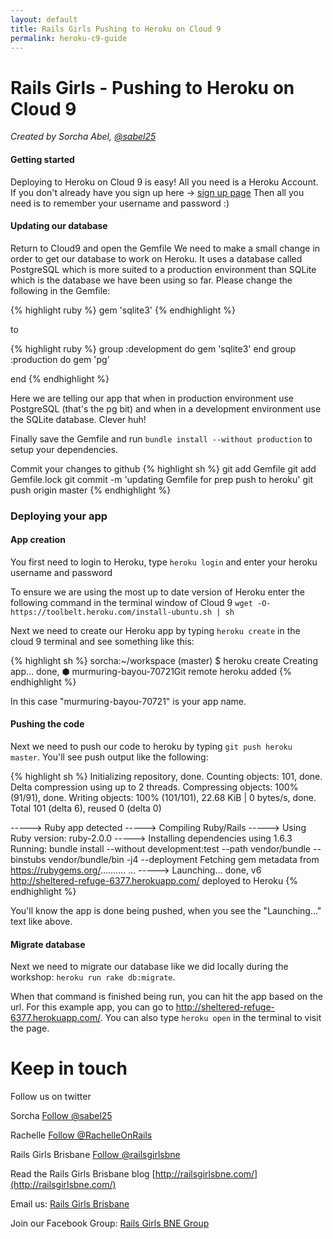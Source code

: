 ```yaml
---
layout: default
title: Rails Girls Pushing to Heroku on Cloud 9
permalink: heroku-c9-guide
---
```


# Rails Girls - Pushing to Heroku on Cloud 9
*Created by Sorcha Abel, [@sabel25](https://twitter.com/sabel25)*

#### Getting started
Deploying to Heroku on Cloud 9 is easy! All you need is a Heroku Account. If you don't already have you sign up here -> [sign up page](https://signup.heroku.com/devcenter?_ga=2.7516091.860715976.1499425129-753841004.1499338188)
Then all you need is to remember your username and password :)

#### Updating our database

Return to Cloud9 and open the Gemfile
We need to make a small change in order to get our database to work on Heroku. It uses a database called PostgreSQL which is more suited 
 to a production environment than SQLite which is the database we have been using so far. Please change the following in the Gemfile:

{% highlight ruby %}
gem 'sqlite3'
{% endhighlight %}

to

{% highlight ruby %}
group :development do
  gem 'sqlite3'
end
group :production do
  gem 'pg'

end
{% endhighlight %}

Here we are telling our app that when in production environment use PostgreSQL (that's the pg bit) and when in a development environment
use the SQLite database. Clever huh!

Finally save the Gemfile and run `bundle install --without production` to setup your dependencies.

Commit your changes to github
{% highlight sh %}
git add Gemfile
git add Gemfile.lock
git commit -m 'updating Gemfile for prep push to heroku'
git push origin master
{% endhighlight %}

### Deploying your app

#### App creation

You first need to login to Heroku, type `heroku login` and enter your heroku username and password

To ensure we are using the most up to date version of Heroku enter the following command in the terminal window of Cloud 9
`wget -O- https://toolbelt.heroku.com/install-ubuntu.sh | sh`

Next we need to create our Heroku app by typing `heroku create` in the cloud 9 terminal and see something like this:

{% highlight sh %}
sorcha:~/workspace (master) $ heroku create
Creating app... done, ⬢ murmuring-bayou-70721Git remote heroku added
{% endhighlight %}

In this case "murmuring-bayou-70721" is your app name.

#### Pushing the code
Next we need to push our code to heroku by typing `git push heroku master`. You'll see push output like the following:

{% highlight sh %}
Initializing repository, done.
Counting objects: 101, done.
Delta compression using up to 2 threads.
Compressing objects: 100% (91/91), done.
Writing objects: 100% (101/101), 22.68 KiB | 0 bytes/s, done.
Total 101 (delta 6), reused 0 (delta 0)

-----> Ruby app detected
-----> Compiling Ruby/Rails
-----> Using Ruby version: ruby-2.0.0
-----> Installing dependencies using 1.6.3
       Running: bundle install --without development:test --path vendor/bundle --binstubs vendor/bundle/bin -j4 --deployment
       Fetching gem metadata from https://rubygems.org/..........
...
-----> Launching... done, v6
       http://sheltered-refuge-6377.herokuapp.com/ deployed to Heroku
{% endhighlight %}

You'll know the app is done being pushed, when you see the "Launching..." text like above.

#### Migrate database

Next we need to migrate our database like we did locally during the workshop: `heroku run rake db:migrate`.

When that command is finished being run, you can hit the app based on the url. For this example app, you can go to <http://sheltered-refuge-6377.herokuapp.com/>. You can also type `heroku open` in the terminal to visit the page.


# Keep in touch

Follow us on twitter

Sorcha <a href="https://twitter.com/sabel25" class="twitter-follow-button" data-show-count="false">Follow @sabel25</a> <script>!function(d,s,id){var js,fjs=d.getElementsByTagName(s)[0],p=/^http:/.test(d.location)?'http':'https';if(!d.getElementById(id)){js=d.createElement(s);js.id=id;js.src=p+'://platform.twitter.com/widgets.js';fjs.parentNode.insertBefore(js,fjs);}}(document, 'script', 'twitter-wjs');</script>

Rachelle <a href="https://twitter.com/RachelleOnRails" class="twitter-follow-button" data-show-count="false">Follow @RachelleOnRails</a> <script>!function(d,s,id){var js,fjs=d.getElementsByTagName(s)[0],p=/^http:/.test(d.location)?'http':'https';if(!d.getElementById(id)){js=d.createElement(s);js.id=id;js.src=p+'://platform.twitter.com/widgets.js';fjs.parentNode.insertBefore(js,fjs);}}(document, 'script', 'twitter-wjs');</script>

Rails Girls Brisbane <a href="https://twitter.com/railsgirlsbne" class="twitter-follow-button" data-show-count="false">Follow @railsgirlsbne</a> <script>!function(d,s,id){var js,fjs=d.getElementsByTagName(s)[0],p=/^http:/.test(d.location)?'http':'https';if(!d.getElementById(id)){js=d.createElement(s);js.id=id;js.src=p+'://platform.twitter.com/widgets.js';fjs.parentNode.insertBefore(js,fjs);}}(document, 'script', 'twitter-wjs');</script>

Read the Rails Girls Brisbane blog [http://railsgirlsbne.com/](http://railsgirlsbne.com/)

Email us: <a href="mailto:railsgirlsbne@gmail.com?Subject=Hello%20RailsGirls" target="_top">Rails Girls Brisbane</a>

Join our Facebook Group: <a href="https://www.facebook.com/groups/462831463794656/">Rails Girls BNE Group</a>

